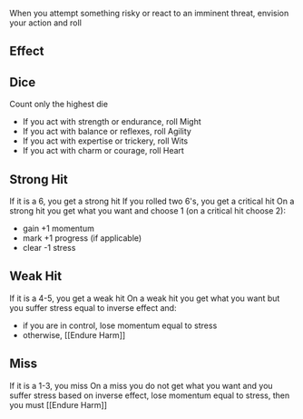 When you attempt something risky or react to an imminent threat,
envision your action and roll

## Effect



## Dice

Count only the highest die

- If you act with strength or endurance, roll Might
- If you act with balance or reflexes, roll Agility
- If you act with expertise or trickery, roll Wits
- If you act with charm or courage, roll Heart

## Strong Hit

If it is a 6, you get a strong hit
If you rolled two 6's, you get a critical hit
On a strong hit you get what you want and choose 1 (on a critical hit choose 2):
- gain +1 momentum
- mark +1 progress (if applicable)
- clear -1 stress

## Weak Hit

If it is a 4-5, you get a weak hit
On a weak hit you get what you want but you suffer stress equal to inverse effect and:
- if you are in control, lose momentum equal to stress
- otherwise, [[Endure Harm]]

## Miss

If it is a 1-3, you miss
On a miss you do not get what you want and you suffer stress based on inverse effect, lose momentum equal to stress, then you must [[Endure Harm]]